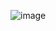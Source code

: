 ![image](https://github.com/margella/seo-task1/assets/98903509/cc9e7873-2eee-4f20-a45f-c81fae8e5a12)
